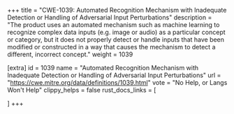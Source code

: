 +++
title = "CWE-1039: Automated Recognition Mechanism with Inadequate Detection or Handling of Adversarial Input Perturbations"
description	= "The product uses an automated mechanism such as machine learning to recognize complex data inputs (e.g. image or audio) as a particular concept or category, but it does not properly detect or handle inputs that have been modified or constructed in a way that causes the mechanism to detect a different, incorrect concept."
weight = 1039

[extra]
id = 1039
name = "Automated Recognition Mechanism with Inadequate Detection or Handling of Adversarial Input Perturbations"
url = "https://cwe.mitre.org/data/definitions/1039.html"
vote = "No Help, or Langs Won't Help"
clippy_helps = false
rust_docs_links = [
	
]
+++


